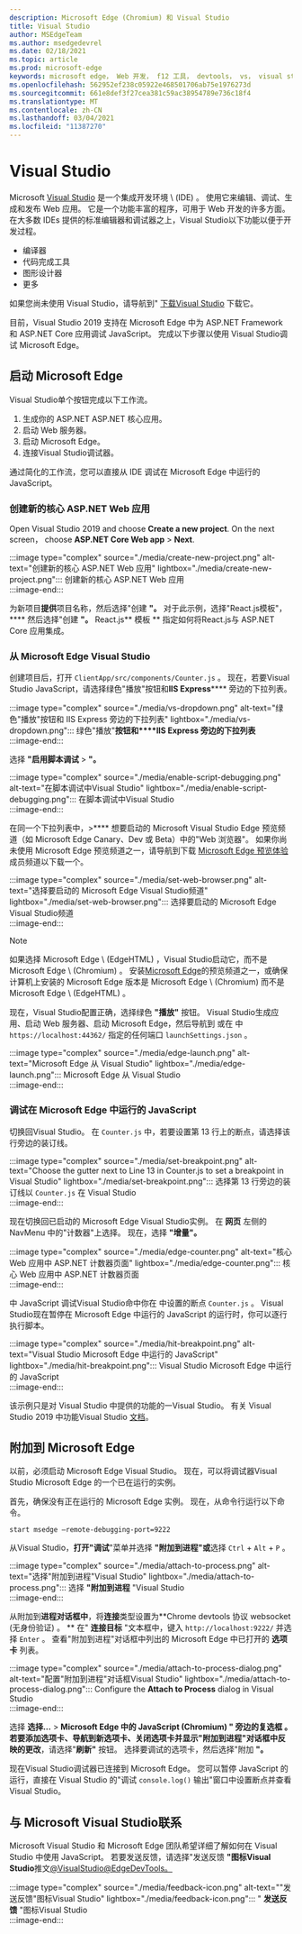 ```yaml
---
description: Microsoft Edge (Chromium) 和 Visual Studio
title: Visual Studio
author: MSEdgeTeam
ms.author: msedgedevrel
ms.date: 02/18/2021
ms.topic: article
ms.prod: microsoft-edge
keywords: microsoft edge， Web 开发， f12 工具， devtools， vs， visual studio， 调试器
ms.openlocfilehash: 562952ef238c05922e468501706ab75e1976273d
ms.sourcegitcommit: 661e8def3f27cea381c59ac38954789e736c18f4
ms.translationtype: MT
ms.contentlocale: zh-CN
ms.lasthandoff: 03/04/2021
ms.locfileid: "11387270"
---
```

# <a name="visual-studio"></a>Visual Studio  

Microsoft [Visual Studio][MicrosoftVisualstudioVs] 是一个集成开发环境 \ (IDE\) 。   使用它来编辑、调试、生成和发布 Web 应用。  它是一个功能丰富的程序，可用于 Web 开发的许多方面。  在大多数 IDEs 提供的标准编辑器和调试器之上，Visual Studio以下功能以便于开发过程。  

*   编译器  
*   代码完成工具  
*   图形设计器  
*   更多  
    
如果您尚未使用 Visual Studio，请导航到" [下载Visual Studio][MicrosoftVisualstudioDownloads] 下载它。  

目前，Visual Studio 2019 支持在 Microsoft Edge 中为 ASP.NET Framework 和 ASP.NET Core 应用调试 JavaScript。  完成以下步骤以使用 Visual Studio调试 Microsoft Edge。  

## <a name="launch-microsoft-edge"></a>启动 Microsoft Edge  

Visual Studio单个按钮完成以下工作流。  

1.  生成你的 ASP.NET ASP.NET 核心应用。  
1.  启动 Web 服务器。  
1.  启动 Microsoft Edge。  
1.  连接Visual Studio调试器。  
    
通过简化的工作流，您可以直接从 IDE 调试在 Microsoft Edge 中运行的 JavaScript。  

### <a name="create-a-new-aspnet-core-web-app"></a>创建新的核心 ASP.NET Web 应用  

Open Visual Studio 2019 and choose **Create a new project**.  On the next screen， choose **ASP.NET Core Web app**  >  **Next**.  

:::image type="complex" source="./media/create-new-project.png" alt-text="创建新的核心 ASP.NET Web 应用" lightbox="./media/create-new-project.png":::
   创建新的核心 ASP.NET Web 应用  
:::image-end:::  

为新项目**提供**项目名称，然后选择"创建 **"。**  对于此示例，选择"React.js模板"，**** 然后选择"创建 **"。**  React.js** 模板 ** 指定如何将React.js与 ASP.NET Core 应用集成。  

### <a name="launch-microsoft-edge-from-visual-studio"></a>从 Microsoft Edge Visual Studio  

创建项目后，打开 `ClientApp/src/components/Counter.js` 。  现在，若要Visual Studio JavaScript，请选择绿色"播放"按钮和**IIS Express****** 旁边的下拉列表。  

:::image type="complex" source="./media/vs-dropdown.png" alt-text="绿色"播放"按钮和 IIS Express 旁边的下拉列表" lightbox="./media/vs-dropdown.png":::
   绿色"播放"**按钮和****IIS Express 旁边的下拉列表**  
:::image-end:::  

选择 **"启用脚本调试**  >  **"。**  

:::image type="complex" source="./media/enable-script-debugging.png" alt-text="在脚本调试中Visual Studio" lightbox="./media/enable-script-debugging.png":::
   在脚本调试中Visual Studio  
:::image-end:::  

在同一个下拉列表中，>**** 想要启动的 Microsoft Visual Studio Edge 预览频道（如 Microsoft Edge Canary、Dev 或 Beta）中的"Web 浏览器"。  如果你尚未使用 Microsoft Edge 预览频道之一，请导航到下载 [Microsoft Edge 预览体验][MicrosoftedgeinsiderDownload] 成员频道以下载一个。  

:::image type="complex" source="./media/set-web-browser.png" alt-text="选择要启动的 Microsoft Edge Visual Studio频道" lightbox="./media/set-web-browser.png":::
   选择要启动的 Microsoft Edge Visual Studio频道  
:::image-end:::  

> [!NOTE]
> 如果选择 Microsoft Edge \ (EdgeHTML\) ，Visual Studio启动它，而不是 Microsoft Edge \ (Chromium\) 。  安装[Microsoft Edge][MicrosoftedgeinsiderDownload]的预览频道之一，或确保计算机上安装的 Microsoft Edge 版本是 Microsoft Edge \ (Chromium\) 而不是 Microsoft Edge \ (EdgeHTML\) 。  

现在，Visual Studio配置正确，选择绿色 **"播放"** 按钮。  Visual Studio生成应用、启动 Web 服务器、启动 Microsoft Edge，然后导航到 或在 中 `https://localhost:44362/` 指定的任何端口 `launchSettings.json` 。  

:::image type="complex" source="./media/edge-launch.png" alt-text="Microsoft Edge 从 Visual Studio" lightbox="./media/edge-launch.png":::
   Microsoft Edge 从 Visual Studio  
:::image-end:::  

### <a name="debug-javascript-running-in-microsoft-edge"></a>调试在 Microsoft Edge 中运行的 JavaScript  

切换回Visual Studio。  在 `Counter.js` 中，若要设置第 13 行上的断点，请选择该行旁边的装订线。  

:::image type="complex" source="./media/set-breakpoint.png" alt-text="Choose the gutter next to Line 13 in Counter.js to set a breakpoint in Visual Studio" lightbox="./media/set-breakpoint.png":::
   选择第 13 行旁边的装订线以 `Counter.js` 在 Visual Studio  
:::image-end:::  

现在切换回已启动的 Microsoft Edge Visual Studio实例。  在 **网页** 左侧的 NavMenu 中的"计数器"上选择。  现在，选择 **"增量"。**  

:::image type="complex" source="./media/edge-counter.png" alt-text="核心 Web 应用中 ASP.NET 计数器页面" lightbox="./media/edge-counter.png":::
   核心 Web 应用中 ASP.NET 计数器页面  
:::image-end:::  

中 JavaScript 调试Visual Studio命中你在 中设置的断点 `Counter.js` 。  Visual Studio现在暂停在 Microsoft Edge 中运行的 JavaScript 的运行时，你可以逐行执行脚本。  

:::image type="complex" source="./media/hit-breakpoint.png" alt-text="Visual Studio Microsoft Edge 中运行的 JavaScript" lightbox="./media/hit-breakpoint.png":::
   Visual Studio Microsoft Edge 中运行的 JavaScript  
:::image-end:::  

该示例只是对 Visual Studio 中提供的功能的一Visual Studio。  有关 Visual Studio 2019 中功能Visual Studio [文档][VisualStudioWindowsIndex]。  

## <a name="attach-to-microsoft-edge"></a>附加到 Microsoft Edge  

以前，必须启动 Microsoft Edge Visual Studio。  现在，可以将调试器Visual Studio Microsoft Edge 的一个已在运行的实例。  

首先，确保没有正在运行的 Microsoft Edge 实例。  现在，从命令行运行以下命令。  

```console
start msedge –remote-debugging-port=9222
```  

从Visual Studio，**打开"调试**"菜单并选择 **"附加到进程"或**选择 `Ctrl` + `Alt` + `P` 。  

:::image type="complex" source="./media/attach-to-process.png" alt-text="选择"附加到进程"Visual Studio" lightbox="./media/attach-to-process.png":::
   选择 **"附加到进程** "Visual Studio  
:::image-end:::  

从附加到**进程对话框中**，将**连接**类型设置为**Chrome devtools 协议 websocket (无身份验证) 。 **  在" **连接目标** "文本框中，键入 `http://localhost:9222/` 并选择 `Enter` 。  查看"附加到进程"对话框中列出的 Microsoft Edge 中已打开的 **选项卡** 列表。  

:::image type="complex" source="./media/attach-to-process-dialog.png" alt-text="配置"附加到进程"对话框Visual Studio" lightbox="./media/attach-to-process-dialog.png":::
   Configure the **Attach to Process** dialog in Visual Studio  
:::image-end:::  

选择 **选择...** > **Microsoft Edge 中的 JavaScript (Chromium) " 旁边的复选框 **。  若要添加选项卡、导航到新选项卡、关闭选项卡并显示"附加到进程"对话框中反映的更改****，请选择"**刷新"** 按钮。  选择要调试的选项卡，然后选择"附加 **"。**  

现在Visual Studio调试器已连接到 Microsoft Edge。  您可以暂停 JavaScript 的运行，直接在 Visual Studio 的"调试 `console.log()` 输出"窗口中设置断点并查看Visual Studio。  

## <a name="getting-in-touch-with-the-microsoft-visual-studio-team"></a>与 Microsoft Visual Studio联系  

Microsoft Visual Studio 和 Microsoft Edge 团队希望详细了解如何在 Visual Studio 中使用 JavaScript。  若要发送反馈，请选择"发送反馈 **"图标Visual Studio**推文[@VisualStudio@EdgeDevTools。][TwitterIntentTweetViualstudioEdgdevtools]  

:::image type="complex" source="./media/feedback-icon.png" alt-text=""发送反馈"图标Visual Studio" lightbox="./media/feedback-icon.png":::
   " **发送反馈** "图标Visual Studio  
:::image-end:::  

<!-- links -->  

[VisualStudioWindowsIndex]: /visualstudio/windows/index "Visual Studio文档|Microsoft Docs"  

[MicrosoftVisualstudioDownloads]: https://visualstudio.microsoft.com/downloads "下载Visual Studio"  
[MicrosoftVisualstudioVs]: https://visualstudio.microsoft.com/vs "Visual Studio IDE"  

[MicrosoftedgeinsiderDownload]: https://www.microsoftedgeinsider.com/download "下载 Microsoft Edge 预览体验成员频道"  

[TwitterIntentTweetViualstudioEdgdevtools]: https://twitter.com/intent/tweet?text=@VisualStudio+@EdgeDevTools "推文@VisualStudio和@EdgeDevTools |Twitter"  
